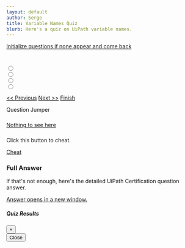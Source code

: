 ```yaml
---
layout: default
author: Serge
title: Variable Names Quiz
blurb: Here's a quiz on UiPath variable names.
---
```

<div class="container">
<script>
  class Exam {
    constructor(examQuestions) {
  
    this.graded=false;
  	//console.log("The size is: " + examQuestions.length);
  	examQuestions = JSON.parse(examQuestions);
  	console.log("The size is: " + examQuestions.length);
  	examQuestions = examQuestions.slice(10,15);
  	console.log("In constructor with these: " + examQuestions);
        this.questions = new Array();
  		let i = 0;
  		//console.log("Start of for loop" + questions.length);
  		//alert("About to enter for loop");
  	  	for (i = 0; i < examQuestions.length; i++) {
  			let id = examQuestions[i].id;
  			//alert(id);
  			let query = examQuestions[i].query;
  			let answer = examQuestions[i].answer;
  			let options = new Array();
  			let objectives = new Array();
  			//console.log("Start of j loop" + examQuestions[i].options.length);
  			let j = 0;
  			for (j = 0; j < examQuestions[i].options.length; j++) {
  				let text = examQuestions[i].options[j].text;
  				let correct = examQuestions[i].options[j].correct;
  				let selected = examQuestions[i].options[j].selected;
  				options.push(new Option(text, correct, selected));
  				//console.log(text);
  				//console.log("Value of j" + j);
  			}
  			let k = 0;
  			for (k = 0; k < examQuestions[i].objectives.length; k++) {
  				objectives.push(examQuestions[i].objectives[k]);
  				//console.log(k);
  			}
  			let question = new Question(id, query, answer, options, objectives);
  			this.questions.push(question);
  			//console.log('Question done');
  		}
  		//console.log("Done for loop");
    }
  }
  
  class Question {
    constructor(id, query, answer, options, objectives) {
      this.id=id;
      this.query = query;
      this.answer = answer;
      this.options = options;
      this.objectives = objectives;
      this.correctCount = 0;
	    let i = 0;
	    for (i = 0; i < options.length; i++) {
		    if (options[i].correct) {
		    this.correctCount++;
		  }
      console.log(this.correctCount);
	    console.log(this.isMultipleChoice());
	}
    }
    isMultipleChoice() {
      return this.correctCount > 1;
    }
  }
  class Option {
    constructor(text, correct, selected) {
      this.text = text;
      this.correct = correct;
      this.selected = selected;
    }
     isAnsweredCorrectly() {
      return (this.correct && this.selected);
    }
  }
  
  var questions = localStorage.getItem("questions");
    
  console.log("Questions after pull " + questions);
  
  var exam = new Exam(questions);
  console.log(exam);
  
  var questionNumber = 0;
  
  window.addEventListener('load', function () {
    displayQuestion(0);
    document.getElementById("question-jumper").innerHTML;
    let buttons = "";
    	for (i = 0; i < exam.questions.length; i++) {
  		var aTag = document.createElement('a');
  		aTag.setAttribute('onClick','displayQuestion(\''+ i + '\')');
  		aTag.setAttribute('class','btn btn-info mr-2');
  		aTag.setAttribute('id', 'jumpTo'+i);
  		aTag.innerHTML = "" + (i+1);
  		document.getElementById("question-jumper").append(aTag);
  	}
  })
  
  navigateQuestions = function(number){
  console.log('navigateQuestions' + number);
  	if(number=='next') {
  		number = questionNumber + 1;
  	}
  	if(number=='previous') {
  		number = questionNumber - 1;
  	}
  	displayQuestion(number);
  }
  
  displayQuestion = function(number){
  
  	console.log("Number to display is " + number);
  
  	exam.questions[questionNumber].options[0].checked = document.getElementById("option0").checked;
  	exam.questions[questionNumber].options[1].checked = document.getElementById("option1").checked;
  	exam.questions[questionNumber].options[2].checked = document.getElementById("option2").checked;
  	exam.questions[questionNumber].options[3].checked = document.getElementById("option3").checked;
  
      questionNumber = number;
  
  	questionNumber = parseInt(number, 10);
  
  	let questionNumberDisplay = parseInt(number, 10) + 1;
  	document.getElementById("questionNumber").innerHTML = "Question " + questionNumberDisplay;
  	document.getElementById("query").innerHTML = exam.questions[questionNumber].query + " (choose " + exam.questions[questionNumber].correctCount + ")";;
  	document.getElementById("labelOption0").innerHTML = exam.questions[questionNumber].options[0].text;
  	document.getElementById("labelOption1").innerHTML = exam.questions[questionNumber].options[1].text;
  	document.getElementById("labelOption2").innerHTML = exam.questions[questionNumber].options[2].text;
  	document.getElementById("labelOption3").innerHTML = exam.questions[questionNumber].options[3].text;
  
  	document.getElementById("answerLink").innerHTML = exam.questions[questionNumber].query;
  	document.getElementById("answerLink").setAttribute("href", exam.questions[questionNumber].answer);
  	
  
  	
  	document.getElementById("option0").checked = exam.questions[questionNumber].options[0].checked;
  	document.getElementById("option1").checked = exam.questions[questionNumber].options[1].checked;
  	document.getElementById("option2").checked = exam.questions[questionNumber].options[2].checked;
  	document.getElementById("option3").checked = exam.questions[questionNumber].options[3].checked;	
  	
	
	//What does this do? Does changing to check boxes mess this up?
  	var radios = document.querySelectorAll('input[type="radio"]:checked');
  	var value = radios.length>0? radios[0].value: null;
  	
  	
  	document.getElementById("previous").setAttribute("class", "enabled btn btn-primary");
  	document.getElementById("next").setAttribute("class", "enabled btn btn-primary");
  	if (questionNumber==0) {
  		document.getElementById("previous").setAttribute("class", "disabled btn btn-primary");
  	}
  	if (questionNumber == (exam.questions.length-1)) {
  		document.getElementById("next").setAttribute("class", "disabled btn btn-primary");
  	}
    
    chooseBetweenRadioOrCheckbox();
    
    if (exam.graded) {
       highlightCorrectAnswers();
     } else {
     	clearHighlightedAnswers();
     }
  	
  }
  
  chooseBetweenRadioOrCheckbox = function () {

    let radiosAndCheckboxes = document.querySelectorAll('.form-check-input');

	let inputType = "radio";
	if (exam.questions[questionNumber].isMultipleChoice()) {
		inputType="checkbox"
	} 
	
	let i = 0;
	for (i=0; i<radiosAndCheckboxes.length; i++) {
		radiosAndCheckboxes[i].type=inputType;
	}
}
  
  highlightCorrectAnswers = function() {

		let i = 0;
		for (i = 0; i < exam.questions[questionNumber].options.length; i++) {
			if (exam.questions[questionNumber].options[i].correct) {
				console.log('outerOptionDiv' + i);
				document.getElementById('outerOptionDiv' + i).classList.add("class", "border");
				document.getElementById('outerOptionDiv' + i).classList.add("class", "border-success");
			} else {
				document.getElementById('outerOptionDiv' + i).classList.remove("class", "border");
				document.getElementById('outerOptionDiv' + i).classList.remove("class", "border-success");
			}
		}

}

  clearHighlightedAnswers = function() {

		let i = 0;
		for (i = 0; i < exam.questions[questionNumber].options.length; i++) {
				document.getElementById('outerOptionDiv' + i).classList.remove("class", "border");
				document.getElementById('outerOptionDiv' + i).classList.remove("class", "border-success");
		}

}





  
  gradeExam = function(){
  
    exam.graded=true;
  
  	//Make sure changes on the question they asked for the grade to be there.
  	exam.questions[questionNumber].options[0].checked = document.getElementById("option0").checked;
  	exam.questions[questionNumber].options[1].checked = document.getElementById("option1").checked;
  	exam.questions[questionNumber].options[2].checked = document.getElementById("option2").checked;
  	exam.questions[questionNumber].options[3].checked = document.getElementById("option3").checked;
  
  	let checkboxes = document.querySelectorAll(".option-radio");
	  let i = 0; 
	  for (i=0; i<checkboxes.length;i++) {
		  checkboxes[i].disabled=true;
	  } 
  
  
  	let correctCount = 0; 
    
  	for (i = 0; i < exam.questions.length; i++) {
  		let correct = true;
  		for (j = 0; j < exam.questions[i].options.length; j++) {
  			correct = (exam.questions[i].options[j].checked == exam.questions[i].options[j].correct);
  			if (correct == false) {
  				
  				document.getElementById('jumpTo'+i).setAttribute('class', 'btn btn-danger  mr-2');
  				break;
  			} else {
  				document.getElementById('jumpTo'+i).setAttribute('class', 'btn btn-success  mr-2');
  			}
  		}
  		if (correct) {correctCount++}
  	}
  	//alert(correctCount);
    highlightCorrectAnswers();
  	document.getElementById('score').innerHTML = 'You got '  + correctCount + ' out of ' + exam.questions.length + ' correct.';
    document.getElementById('finish').setAttribute('class', 'invisible');
  	
  }
  
</script>
<a href="/questions.html">Initialize questions if none appear and come back</a>
<br/><br/>

<div class="container">
  <div class="card">
    <div class="card-header" id="questionNumber"></div>
    <div class="card-body">
      <h3 class="card-title" id="query"></h3>
      <div class="form-check my-2" id="outerOptionDiv0">
        <input class="form-check-input  option-radio" type="radio" name="optionRadios" id="option0" value="option0">
        <label class="form-check-label" for="option0" id="labelOption0">
        </label>
      </div>
      <div class="form-check my-2" id="outerOptionDiv1">
        <input class="form-check-input  option-radio" type="radio" name="optionRadios" id="option1" value="option1">
        <label class="form-check-label" for="option1" id="labelOption1">
        </label>
      </div>
      <div class="form-check my-2" id="outerOptionDiv2">
        <input class="form-check-input  option-radio" type="radio" name="optionRadios" id="option2" value="option2">
        <label class="form-check-label" for="option2" id="labelOption2">
        </label>
      </div>
      <div class="form-check my-2" id="outerOptionDiv3">
        <input class="form-check-input  option-radio" type="radio" name="optionRadios" id="option3" value="option3">
        <label class="form-check-label" for="option3" id="labelOption3">
        </label>
      </div>
      <div>
        <p class="card-text mt-3">
          <a href="#" id="previous" class="btn btn-primary" onclick="navigateQuestions('previous')">&lt;&lt; Previous</a>
          <a href="#" id="next" class="btn btn-primary" onclick="navigateQuestions('next')">Next &gt;&gt;</a> 
          <a href="#" id="finish" class="btn btn-primary" data-toggle="modal" data-target="#exampleModal" onclick="gradeExam()">Finish</a>
        </p>
        <div></div>
      </div>
    </div>
  </div>
    <div class="card mt-2">
      <div class="card-header" id="questionJumperTitle">
        Question Jumper
      </div>
      <div class="card-body">
        <h3 class="card-title" id="questionJumperCardTitle"></h3>
        <p class="card-text"><span id="question-jumper"> </span></p>
      </div>
    </div>
    <div class="card mt-2">
      <div class="card-header" id="answerCard">
        <a href="#" onclick="document.getElementById('answerCardBody').classList.toggle('collapse');" >Nothing to see here</a>
      </div>
      <div class="card-body collapse" id="answerCardBody">
        <h3 class="card-title" id="answer"></h3>
	<p>Click this button to cheat.</p>
	<a href="#" id="cheat" class="btn btn-warning mx-2" onclick="highlightCorrectAnswers()">Cheat</a>
	<h3>Full Answer</h3>
        <p class="card-text">If that's not enough, here's the detailed UiPath Certification question answer.</p>
        <p class="card-text"><a href="#" id="answerLink" target="_blank">Answer opens in a new window.</a></p>
      </div>
    </div>

  <!-- Modal -->
  <div class="modal fade" id="exampleModal" tabindex="-1" aria-labelledby="exampleModalLabel" aria-hidden="true">
    <div class="modal-dialog">
      <div class="modal-content">
        <div class="modal-header">
          <h5 class="modal-title" id="exampleModalLabel">Quiz Results</h5>
          <button type="button" class="close" data-dismiss="modal" aria-label="Close">
          <span aria-hidden="true">&times;</span>
          </button>
        </div>
        <div id="score" class="modal-body">
        </div>
        <div class="modal-footer">
          <button type="button" class="btn btn-secondary" data-dismiss="modal">Close</button>
        </div>
      </div>
    </div>
  </div>
</div>
